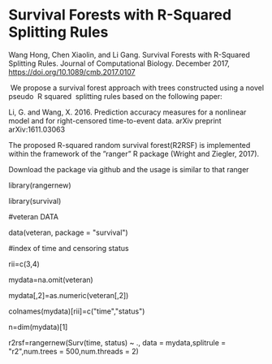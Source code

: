 # Survival Forests with R-Squared Splitting Rules

Wang Hong, Chen Xiaolin, and Li Gang. Survival Forests with R-Squared Splitting Rules. Journal of Computational Biology. December 2017, https://doi.org/10.1089/cmb.2017.0107

 We propose a survival forest approach with trees constructed using a novel pseudo  R squared  splitting rules based on the following paper:  
 
 Li, G. and Wang, X. 2016. Prediction accuracy measures for a nonlinear model and for right-censored time-to-event data. arXiv preprint arXiv:1611.03063
 
The proposed R-squared random survival forest(R2RSF) is implemented within the framework of the ”ranger” R package (Wright and Ziegler, 2017).

Download the package via github and the usage is similar to that ranger


library(rangernew)

library(survival)

#veteran DATA

data(veteran, package = "survival")

#index of time and censoring status

rii=c(3,4)

mydata=na.omit(veteran)

mydata[,2]=as.numeric(veteran[,2])

colnames(mydata)[rii]=c("time","status")

n=dim(mydata)[1]


r2rsf=rangernew(Surv(time, status) ~ ., data = mydata,splitrule = "r2",num.trees = 500,num.threads = 2)      

